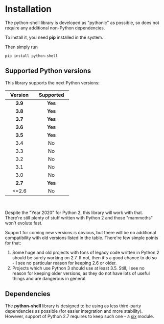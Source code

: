 # Installation

The python-shell library is developed as "pythonic" as possible, so
does not require any additional non-Python dependencies.

To install it, you need **pip** installed in the system.

Then simply run
```
pip install python-shell
```

## Supported Python versions

This library supports the next Python versions:


| &nbsp;&nbsp;Version&nbsp;&nbsp; | &nbsp;&nbsp;Supported&nbsp;&nbsp; |
|:-------:|:---------:|
| **3.9** | **Yes**   |
| **3.8** | **Yes**   |
| **3.7** | **Yes**   |
| **3.6** | **Yes**   |
| **3.5** | **Yes**   |
| 3.4     |    No     |
| 3.3     |    No     |
| 3.2     |    No     |
| 3.1     |    No     |
| 3.0     |    No     |
| **2.7** | **Yes**   |
| <=2.6   |    No     |

<br/>

Despite the "Year 2020" for Python 2, this library will work with that.
There're still plenty of stuff written with Python 2 and those "mammoths"
won't evolute fast.

Support for coming new versions is obvious, but there will be no
additional compatibility with old versions listed in the table.
There're few simple points for that:
1. Some huge and old projects with tons of legacy code written in Python 2
   should be surely working on 2.7. If not, then it's a good chance
   to do so - I see no particular reason for keeping 2.6 or older.
1. Projects which use Python 3 should use at least 3.5. Still, I see
   no reason for keeping older versions, as they do not have lots of
   useful things and are dangerous in general.

## Dependencies

The **python-shell** library is designed to be using as less
third-party dependencies as possible (for easier integration
and more stability). However, support of Python 2.7 requires to
keep such one - a [six](https://pypi.org/project/six/) module.